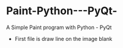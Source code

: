 # Paint-Python---PyQt-
A Simple Paint program with Python - PyQt
- First file is draw line on the image blank
